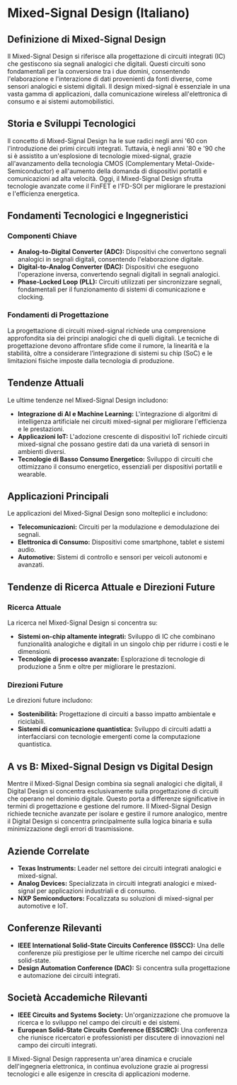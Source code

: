 # Mixed-Signal Design (Italiano)

## Definizione di Mixed-Signal Design
Il Mixed-Signal Design si riferisce alla progettazione di circuiti integrati (IC) che gestiscono sia segnali analogici che digitali. Questi circuiti sono fondamentali per la conversione tra i due domini, consentendo l'elaborazione e l'interazione di dati provenienti da fonti diverse, come sensori analogici e sistemi digitali. Il design mixed-signal è essenziale in una vasta gamma di applicazioni, dalla comunicazione wireless all'elettronica di consumo e ai sistemi automobilistici.

## Storia e Sviluppi Tecnologici
Il concetto di Mixed-Signal Design ha le sue radici negli anni '60 con l'introduzione dei primi circuiti integrati. Tuttavia, è negli anni '80 e '90 che si è assistito a un'esplosione di tecnologie mixed-signal, grazie all'avanzamento della tecnologia CMOS (Complementary Metal-Oxide-Semiconductor) e all'aumento della domanda di dispositivi portatili e comunicazioni ad alta velocità. Oggi, il Mixed-Signal Design sfrutta tecnologie avanzate come il FinFET e l'FD-SOI per migliorare le prestazioni e l'efficienza energetica.

## Fondamenti Tecnologici e Ingegneristici
### Componenti Chiave
- **Analog-to-Digital Converter (ADC):** Dispositivi che convertono segnali analogici in segnali digitali, consentendo l'elaborazione digitale.
- **Digital-to-Analog Converter (DAC):** Dispositivi che eseguono l'operazione inversa, convertendo segnali digitali in segnali analogici.
- **Phase-Locked Loop (PLL):** Circuiti utilizzati per sincronizzare segnali, fondamentali per il funzionamento di sistemi di comunicazione e clocking.

### Fondamenti di Progettazione
La progettazione di circuiti mixed-signal richiede una comprensione approfondita sia dei principi analogici che di quelli digitali. Le tecniche di progettazione devono affrontare sfide come il rumore, la linearità e la stabilità, oltre a considerare l’integrazione di sistemi su chip (SoC) e le limitazioni fisiche imposte dalla tecnologia di produzione.

## Tendenze Attuali
Le ultime tendenze nel Mixed-Signal Design includono:
- **Integrazione di AI e Machine Learning:** L'integrazione di algoritmi di intelligenza artificiale nei circuiti mixed-signal per migliorare l'efficienza e le prestazioni.
- **Applicazioni IoT:** L'adozione crescente di dispositivi IoT richiede circuiti mixed-signal che possano gestire dati da una varietà di sensori in ambienti diversi.
- **Tecnologie di Basso Consumo Energetico:** Sviluppo di circuiti che ottimizzano il consumo energetico, essenziali per dispositivi portatili e wearable.

## Applicazioni Principali
Le applicazioni del Mixed-Signal Design sono molteplici e includono:
- **Telecomunicazioni:** Circuiti per la modulazione e demodulazione dei segnali.
- **Elettronica di Consumo:** Dispositivi come smartphone, tablet e sistemi audio.
- **Automotive:** Sistemi di controllo e sensori per veicoli autonomi e avanzati.

## Tendenze di Ricerca Attuale e Direzioni Future
### Ricerca Attuale
La ricerca nel Mixed-Signal Design si concentra su:
- **Sistemi on-chip altamente integrati:** Sviluppo di IC che combinano funzionalità analogiche e digitali in un singolo chip per ridurre i costi e le dimensioni.
- **Tecnologie di processo avanzate:** Esplorazione di tecnologie di produzione a 5nm e oltre per migliorare le prestazioni.

### Direzioni Future
Le direzioni future includono:
- **Sostenibilità:** Progettazione di circuiti a basso impatto ambientale e riciclabili.
- **Sistemi di comunicazione quantistica:** Sviluppo di circuiti adatti a interfacciarsi con tecnologie emergenti come la computazione quantistica.

## A vs B: Mixed-Signal Design vs Digital Design
Mentre il Mixed-Signal Design combina sia segnali analogici che digitali, il Digital Design si concentra esclusivamente sulla progettazione di circuiti che operano nel dominio digitale. Questo porta a differenze significative in termini di progettazione e gestione del rumore. Il Mixed-Signal Design richiede tecniche avanzate per isolare e gestire il rumore analogico, mentre il Digital Design si concentra principalmente sulla logica binaria e sulla minimizzazione degli errori di trasmissione.

## Aziende Correlate
- **Texas Instruments:** Leader nel settore dei circuiti integrati analogici e mixed-signal.
- **Analog Devices:** Specializzata in circuiti integrati analogici e mixed-signal per applicazioni industriali e di consumo.
- **NXP Semiconductors:** Focalizzata su soluzioni di mixed-signal per automotive e IoT.

## Conferenze Rilevanti
- **IEEE International Solid-State Circuits Conference (ISSCC):** Una delle conferenze più prestigiose per le ultime ricerche nel campo dei circuiti solid-state.
- **Design Automation Conference (DAC):** Si concentra sulla progettazione e automazione dei circuiti integrati.

## Società Accademiche Rilevanti
- **IEEE Circuits and Systems Society:** Un'organizzazione che promuove la ricerca e lo sviluppo nel campo dei circuiti e dei sistemi.
- **European Solid-State Circuits Conference (ESSCIRC):** Una conferenza che riunisce ricercatori e professionisti per discutere di innovazioni nel campo dei circuiti integrati.

Il Mixed-Signal Design rappresenta un'area dinamica e cruciale dell'ingegneria elettronica, in continua evoluzione grazie ai progressi tecnologici e alle esigenze in crescita di applicazioni moderne.